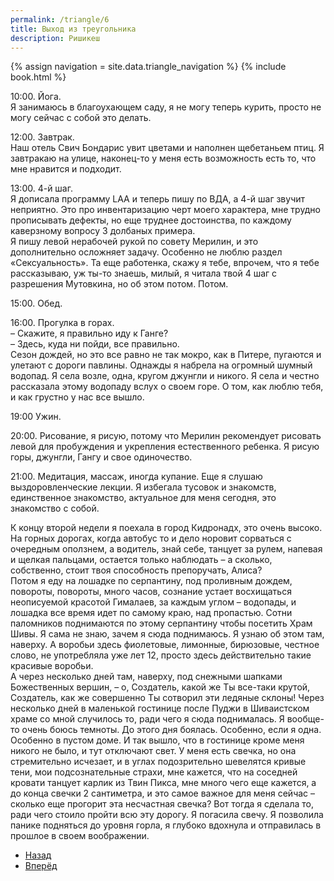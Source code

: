 ```yaml
---
permalink: /triangle/6
title: Выход из треугольника
description: Ришикеш
---
```

{% assign navigation  = site.data.triangle_navigation %}
{% include book.html %}

10:00. Йога.  
Я занимаюсь в благоухающем саду, я не могу теперь курить, просто не могу сейчас с собой это делать.

12:00. Завтрак.  
Наш отель Свич Бондарис увит цветами и наполнен щебетаньем птиц. Я завтракаю на улице, наконец-то у меня есть возможность есть то, что мне нравится и подходит.

13:00. 4-й шаг.  
Я дописала программу LAA и теперь пишу по ВДА, а 4-й шаг звучит неприятно. Это про инвентаризацию черт моего характера, мне трудно прописывать дефекты, но еще труднее достоинства, по каждому каверзному вопросу 3 долбаных примера.  
Я пишу левой нерабочей рукой по совету Мерилин, и это дополнительно осложняет задачу. Особенно не люблю раздел «Сексуальность». Та еще работенка, скажу я тебе, впрочем, что я тебе рассказываю, уж ты-то знаешь, милый, я читала твой 4 шаг с разрешения Мутовкина, но об этом потом. Потом.

15:00. Обед.

16:00. Прогулка в горах.  
– Скажите, я правильно иду к Ганге?  
– Здесь, куда ни пойди, все правильно.  
Сезон дождей, но это все равно не так мокро, как в Питере, пугаются и улетают с дороги павлины. Однажды я набрела на огромный шумный водопад. Я села возле, одна, кругом джунгли и никого. Я села и честно рассказала этому водопаду вслух о своем горе. О том, как люблю тебя, и как грустно у нас все вышло.

19:00 Ужин.

20:00. Рисование, я рисую, потому что Мерилин рекомендует рисовать левой для пробуждения и укрепления естественного ребенка. Я рисую горы, джунгли, Гангу и свое одиночество.

21:00. Медитация, массаж, иногда купание. Еще я слушаю выздоровленческие лекции. Я избегала тусовок и знакомств, единственное знакомство, актуальное для меня сегодня, это знакомство с собой.

К концу второй недели я поехала в город Кидронадх, это очень высоко. На горных дорогах, когда автобус то и дело норовит сорваться с очередным оползнем, а водитель, знай себе, танцует за рулем, напевая и щелкая пальцами, остается только наблюдать – а сколько, собственно, стоит твоя способность препоручать, Алиса?  
Потом я еду на лошадке по серпантину, под проливным дождем, повороты, повороты, много часов, сознание устает восхищаться неописуемой красотой Гималаев, за каждым углом – водопады, и лошадка все время идет по самому краю, над пропастью. Сотни паломников поднимаются по этому серпантину чтобы посетить Храм Шивы. Я сама не знаю, зачем я сюда поднимаюсь. Я узнаю об этом там, наверху. А воробьи здесь фиолетовые, лимонные, бирюзовые, честное слово, не употребляла уже лет 12, просто здесь действительно такие красивые воробьи.  
А через несколько дней там, наверху, под снежными шапками Божественных вершин, – о, Создатель, какой же Ты все-таки крутой, Создатель, как же совершенно Ты сотворил эти ледяные склоны! Через несколько дней в маленькой гостинице после Пуджи в Шиваистском храме со мной случилось то, ради чего я сюда поднималась. Я вообще-то очень боюсь темноты. До этого дня боялась. Особенно, если я одна. Особенно в пустом доме. И так вышло, что в гостинице кроме меня никого не было, и тут отключают свет. У меня есть свечка, но она стремительно исчезает, и в углах подозрительно шевелятся кривые тени, мои подсознательные страхи, мне кажется, что на соседней кровати танцует карлик из Твин Пикса, мне много чего еще кажется, а до конца свечки 2 сантиметра, и это самое важное для меня сейчас – сколько еще прогорит эта несчастная свечка? Вот тогда я сделала то, ради чего стоило пройти всю эту дорогу. Я погасила свечу. Я позволила панике подняться до уровня горла, я глубоко вдохнула и отправилась в прошлое в своем воображении.

<nav aria-label="pagination">
  <ul class="pagination justify-content-center">
    <li class="page-item">
      <a class="page-link" href="/triangle/5"><i class="bi bi-arrow-left"></i> Назад</a>
    </li>
    <li class="page-item">
      <a class="page-link" href="/triangle/7">Вперёд <i class="bi bi-arrow-right"></i></a>
    </li>
  </ul>
</nav>
